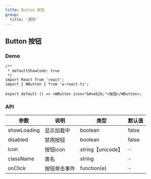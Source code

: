 ```yaml
---
title: Button 按钮
group: 
  title: '通用'
---
```


## Button 按钮

### Demo
```tsx
/**
 * defaultShowCode: true
 */
import React from 'react';
import { WButton } from 'w-react-ts';

export default () => <WButton icon="&#xe62b;">按钮</WButton>;
```

### API
|参数|说明|类型|默认值|
|--|--|--|--|
|showLoading|显示加载中|boolean|false|
|disabled|禁用按钮|boolean|false|
|icon|按钮icon|string【unicode】|-|
|className|类名|string|-|
|onClick|按钮单击事件|function(e)|-|